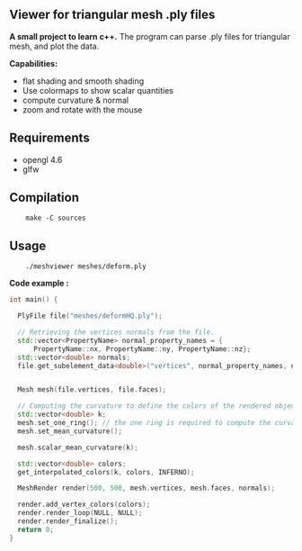 ## Viewer for triangular mesh .ply files
__A small project to learn c++.__
The program can parse .ply files for triangular mesh,
and plot the data.

__Capabilities:__
- flat shading and smooth shading
- Use colormaps to show scalar quantities
- compute curvature & normal
- zoom and rotate with the mouse

## Requirements
- opengl 4.6
- glfw

## Compilation

        make -C sources

## Usage

        ./meshviewer meshes/deform.ply

__Code example :__

```cpp
int main() {

  PlyFile file("meshes/deformHQ.ply");

  // Retrieving the vertices normals from the file.
  std::vector<PropertyName> normal_property_names = {
      PropertyName::nx, PropertyName::ny, PropertyName::nz};
  std::vector<double> normals;
  file.get_subelement_data<double>("vertices", normal_property_names, normals);


  Mesh mesh(file.vertices, file.faces);

  // Computing the curvature to define the colors of the rendered object.
  std::vector<double> k;
  mesh.set_one_ring(); // the one ring is required to compute the curvature
  mesh.set_mean_curvature();

  mesh.scalar_mean_curvature(k);

  std::vector<double> colors;
  get_interpolated_colors(k, colors, INFERNO);

  MeshRender render(500, 500, mesh.vertices, mesh.faces, normals);

  render.add_vertex_colors(colors);
  render.render_loop(NULL, NULL);
  render.render_finalize();
  return 0;
}
```
